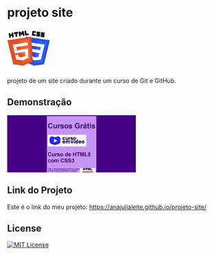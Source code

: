 # projeto site

<img src="Imagens/HTML-CSS.png" alt="HTML-CSS" align="center" width="100">

 projeto de um site criado durante um curso de Git e GitHub.

 ## Demonstração

 <img src="Imagens/Captura de tela 2025-09-16 012153.png" alt="login" align="center" width="300">

 ## Link do Projeto
 
 Este é o link do meu projeto: https://anajulialeite.github.io/projeto-site/

 ## License

[![MIT License](https://img.shields.io/badge/License-MIT-%231C003F.svg)](./LICENSE)
